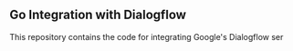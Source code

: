 ## Go Integration with Dialogflow
This repository contains the code for integrating Google's Dialogflow ser